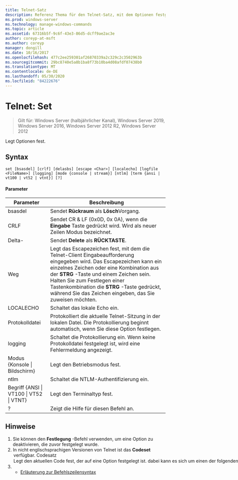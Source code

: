 ```yaml
---
title: Telnet-Satz
description: Referenz Thema für den Telnet-Satz, mit dem Optionen festgelegt werden.
ms.prod: windows-server
ms.technology: manage-windows-commands
ms.topic: article
ms.assetid: 67316b5f-9c6f-43e3-86d5-dcff9ae2ac3e
author: coreyp-at-msft
ms.author: coreyp
manager: dongill
ms.date: 10/16/2017
ms.openlocfilehash: 477c2ee259301af26870339a2c329c2c3502963b
ms.sourcegitcommit: 29bc8740e5a8b1ba8f73b10ba4d08afdf07438b0
ms.translationtype: MT
ms.contentlocale: de-DE
ms.lasthandoff: 05/30/2020
ms.locfileid: "84222676"
---
```

# <a name="telnet-set"></a>Telnet: Set

> Gilt für: Windows Server (halbjährlicher Kanal), Windows Server 2019, Windows Server 2016, Windows Server 2012 R2, Windows Server 2012

Legt Optionen fest.

## <a name="syntax"></a>Syntax
```
set [bsasdel] [crlf] [delasbs] [escape <Char>] [localecho] [logfile <FileName>] [logging] [mode {console | stream}] [ntlm] [term {ansi | vt100 | vt52 | vtnt}] [?]
```
#### <a name="parameters"></a>Parameter

|                    Parameter                     |                                                                                                                                              Beschreibung                                                                                                                                              |
|--------------------------------------------------|-------------------------------------------------------------------------------------------------------------------------------------------------------------------------------------------------------------------------------------------------------------------------------------------------------|
|                     bsasdel                      |                                                                                                                                 Sendet **Rückraum** als **Lösch**Vorgang.                                                                                                                                  |
|                       CRLF                       |                                                                                                        Sendet CR & LF (0x0D, 0x 0A), wenn die **Eingabe** Taste gedrückt wird. Wird als neuer Zeilen Modus bezeichnet.                                                                                                        |
|                     Delta-                      |                                                                                                                                 Sendet **Delete** als **RÜCKTASTE**.                                                                                                                                  |
|                Weg<Character>                | Legt das Escapezeichen fest, mit dem die Telnet-Client Eingabeaufforderung eingegeben wird. Das Escapezeichen kann ein einzelnes Zeichen oder eine Kombination aus der **STRG** -Taste und einem Zeichen sein. Halten Sie zum Festlegen einer Tastenkombination die **STRG** -Taste gedrückt, während Sie das Zeichen eingeben, das Sie zuweisen möchten. |
|                    LOCALECHO                     |                                                                                                                                         Schaltet das lokale Echo ein.                                                                                                                                          |
|                Protokolldatei<FileName>                |                                                                                               Protokolliert die aktuelle Telnet-Sitzung in der lokalen Datei. Die Protokollierung beginnt automatisch, wenn Sie diese Option festlegen.                                                                                               |
|                     logging                      |                                                                                                                  Schaltet die Protokollierung ein. Wenn keine Protokolldatei festgelegt ist, wird eine Fehlermeldung angezeigt.                                                                                                                   |
|           Modus {Konsole &#124; Bildschirm}           |                                                                                                                                       Legt den Betriebsmodus fest.                                                                                                                                        |
|                       ntlm                       |                                                                                                                                     Schaltet die NTLM-Authentifizierung ein.                                                                                                                                     |
| Begriff {ANSI &#124; VT100 &#124; VT52 &#124; VTNT} |                                                                                                                                        Legt den Terminaltyp fest.                                                                                                                                        |
|                        ?                         |                                                                                                                                    Zeigt die Hilfe für diesen Befehl an.                                                                                                                                    |

## <a name="remarks"></a>Hinweise
1. Sie können den **Festlegung** -Befehl verwenden, um eine Option zu deaktivieren, die zuvor festgelegt wurde.
2. In nicht englischsprachigen Versionen von Telnet ist das **Codeset** <option> verfügbar. **Codesatz** <option> Legt den aktuellen Code fest, der auf eine Option festgelegt ist. dabei kann es sich um einen der folgenden handeln: **Shift JIS**, **Japanese EUC**, **JIS Kanji**, **JIS Kanji (78)**, **Dec**Kanji, **NEC Kanji**. Sie sollten den gleichen Code festlegen, der auf dem Remote Computer festgelegt ist.
   ## <a name="examples"></a>Beispiele
   Festlegen der Protokolldatei und Starten der Protokollierung in der lokalen Datei "tnlog. txt"
   ```
   set logfile tnlog.txt
   ```
   ## <a name="additional-references"></a>Zusätzliche Referenzen
3. - [Erläuterung zur Befehlszeilensyntax](command-line-syntax-key.md)
